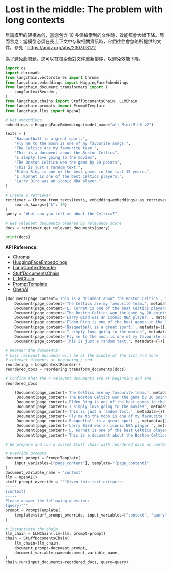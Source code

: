 # Lost in the middle: The problem with long contexts

無論模型的架構為何，當您包含 10 多個檢索到的文件時，效能都會大幅下降。簡而言之：當模型必須在長上下文中存取相關資訊時，它們往往會忽略所提供的文件。參見：https://arxiv.org/abs/2307.03172

為了避免此問題，您可以在檢索後對文件重新排序，以避免效能下降。

```python
import os
import chromadb
from langchain.vectorstores import Chroma
from langchain.embeddings import HuggingFaceEmbeddings
from langchain.document_transformers import (
    LongContextReorder,
)
from langchain.chains import StuffDocumentsChain, LLMChain
from langchain.prompts import PromptTemplate
from langchain.llms import OpenAI

# Get embeddings.
embeddings = HuggingFaceEmbeddings(model_name="all-MiniLM-L6-v2")

texts = [
    "Basquetball is a great sport.",
    "Fly me to the moon is one of my favourite songs.",
    "The Celtics are my favourite team.",
    "This is a document about the Boston Celtics",
    "I simply love going to the movies",
    "The Boston Celtics won the game by 20 points",
    "This is just a random text.",
    "Elden Ring is one of the best games in the last 15 years.",
    "L. Kornet is one of the best Celtics players.",
    "Larry Bird was an iconic NBA player.",
]

# Create a retriever
retriever = Chroma.from_texts(texts, embedding=embeddings).as_retriever(
    search_kwargs={"k": 10}
)
query = "What can you tell me about the Celtics?"

# Get relevant documents ordered by relevance score
docs = retriever.get_relevant_documents(query)

print(docs)
```

**API Reference:**

- [Chroma](https://api.python.langchain.com/en/latest/vectorstores/langchain.vectorstores.chroma.Chroma.html)
- [HuggingFaceEmbeddings](https://api.python.langchain.com/en/latest/embeddings/langchain.embeddings.huggingface.HuggingFaceEmbeddings.html)
- [LongContextReorder](https://api.python.langchain.com/en/latest/document_transformers/langchain.document_transformers.long_context_reorder.LongContextReorder.html)
- [StuffDocumentsChain](https://api.python.langchain.com/en/latest/chains/langchain.chains.combine_documents.stuff.StuffDocumentsChain.html)
- [LLMChain](https://api.python.langchain.com/en/latest/chains/langchain.chains.llm.LLMChain.html)
- [PromptTemplate](https://api.python.langchain.com/en/latest/prompts/langchain.prompts.prompt.PromptTemplate.html)
- [OpenAI](https://api.python.langchain.com/en/latest/llms/langchain.llms.openai.OpenAI.html)

```python
[Document(page_content='This is a document about the Boston Celtics', metadata={}),
    Document(page_content='The Celtics are my favourite team.', metadata={}),
    Document(page_content='L. Kornet is one of the best Celtics players.', metadata={}),
    Document(page_content='The Boston Celtics won the game by 20 points', metadata={}),
    Document(page_content='Larry Bird was an iconic NBA player.', metadata={}),
    Document(page_content='Elden Ring is one of the best games in the last 15 years.', metadata={}),
    Document(page_content='Basquetball is a great sport.', metadata={}),
    Document(page_content='I simply love going to the movies', metadata={}),
    Document(page_content='Fly me to the moon is one of my favourite songs.', metadata={}),
    Document(page_content='This is just a random text.', metadata={})]
```

```python
# Reorder the documents:
# Less relevant document will be at the middle of the list and more
# relevant elements at beginning / end.
reordering = LongContextReorder()
reordered_docs = reordering.transform_documents(docs)

# Confirm that the 4 relevant documents are at beginning and end.
reordered_docs
```

```python
    [Document(page_content='The Celtics are my favourite team.', metadata={}),
     Document(page_content='The Boston Celtics won the game by 20 points', metadata={}),
     Document(page_content='Elden Ring is one of the best games in the last 15 years.', metadata={}),
     Document(page_content='I simply love going to the movies', metadata={}),
     Document(page_content='This is just a random text.', metadata={}),
     Document(page_content='Fly me to the moon is one of my favourite songs.', metadata={}),
     Document(page_content='Basquetball is a great sport.', metadata={}),
     Document(page_content='Larry Bird was an iconic NBA player.', metadata={}),
     Document(page_content='L. Kornet is one of the best Celtics players.', metadata={}),
     Document(page_content='This is a document about the Boston Celtics', metadata={})]
```

```python
# We prepare and run a custom Stuff chain with reordered docs as context.

# Override prompts
document_prompt = PromptTemplate(
    input_variables=["page_content"], template="{page_content}"
)
document_variable_name = "context"
llm = OpenAI()
stuff_prompt_override = """Given this text extracts:
-----
{context}
-----
Please answer the following question:
{query}"""
prompt = PromptTemplate(
    template=stuff_prompt_override, input_variables=["context", "query"]
)

# Instantiate the chain
llm_chain = LLMChain(llm=llm, prompt=prompt)
chain = StuffDocumentsChain(
    llm_chain=llm_chain,
    document_prompt=document_prompt,
    document_variable_name=document_variable_name,
)
chain.run(input_documents=reordered_docs, query=query)
```



